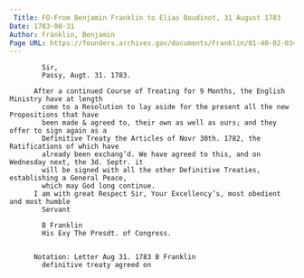 ```yaml
---
 Title: FO-From Benjamin Franklin to Elias Boudinot, 31 August 1783
Date: 1783-08-31
Author: Franklin, Benjamin
Page URL: https://founders.archives.gov/documents/Franklin/01-40-02-0346
---
```


          
            Sir,
            Passy, Augt. 31. 1783.
          
          After a continued Course of Treating for 9 Months, the English Ministry have at length
            come to a Resolution to lay aside for the present all the new Propositions that have
            been made & agreed to, their own as well as ours; and they offer to sign again as a
            Definitive Treaty the Articles of Novr 30th. 1782, the Ratifications of which have
            already been exchang’d. We have agreed to this, and on Wednesday next, the 3d. Septr. it
            will be signed with all the other Definitive Treaties, establishing a General Peace,
            which may God long continue.
          I am with great Respect Sir, Your Excellency’s, most obedient and most humble
            Servant
          
            B Franklin
            His Exy The Presdt. of Congress.
          
         
          Notation: Letter Aug 31. 1783 B Franklin
            definitive treaty agreed on
        

